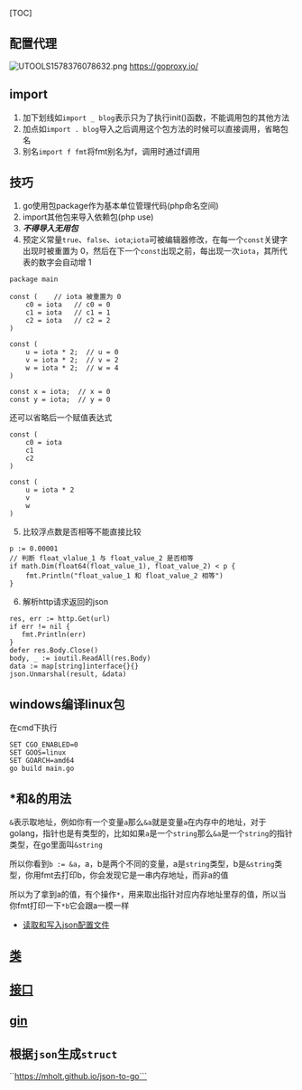 [TOC]
## 配置代理
![UTOOLS1578376078632.png](https://user-gold-cdn.xitu.io/2020/1/7/16f7e8ba8d158d30?w=1041&h=719&f=png&s=38909)
https://goproxy.io/
## import
1. 加下划线如`import _ blog`表示只为了执行init()函数，不能调用包的其他方法
2. 加点如`import . blog`导入之后调用这个包方法的时候可以直接调用，省略包名
3. 别名`import f fmt`将fmt别名为f，调用时通过f调用
## 技巧
1. go使用包package作为基本单位管理代码(php命名空间)
2. import其他包来导入依赖包(php use)
3. ***不得导入无用包***
4. 预定义常量`true`、`false`、`iota`;`iota`可被编辑器修改，在每一个`const`关键字出现时被重置为 0，然后在下一个`const`出现之前，每出现一次`iota`，其所代表的数字会自动增 1
```
package main

const (    // iota 被重置为 0
    c0 = iota   // c0 = 0
    c1 = iota   // c1 = 1
    c2 = iota   // c2 = 2
)

const (
    u = iota * 2;  // u = 0
    v = iota * 2;  // v = 2
    w = iota * 2;  // w = 4
)

const x = iota;  // x = 0
const y = iota;  // y = 0
```
还可以省略后一个赋值表达式
```
const ( 
    c0 = iota 
    c1 
    c2 
)

const ( 
    u = iota * 2 
    v 
    w 
)
```
5. 比较浮点数是否相等不能直接比较
```
p := 0.00001
// 判断 float_vlalue_1 与 float_value_2 是否相等
if math.Dim(float64(float_value_1), float_value_2) < p {
    fmt.Println("float_value_1 和 float_value_2 相等")
}
```
6. 解析http请求返回的json
```
res, err := http.Get(url)
if err != nil {
   fmt.Println(err)
}
defer res.Body.Close()
body, _ := ioutil.ReadAll(res.Body)
data := map[string]interface{}{}
json.Unmarshal(result, &data)
```
## windows编译linux包
在cmd下执行
```
SET CGO_ENABLED=0
SET GOOS=linux
SET GOARCH=amd64
go build main.go
```
## *和&的用法
`&`表示取地址，例如你有一个变量`a`那么`&a`就是变量`a`在内存中的地址，对于golang，指针也是有类型的，比如如果`a`是一个`string`那么`&a`是一个`string`的指针类型，在go里面叫`&string`  
  
所以你看到`b := &a`，a，b是两个不同的变量，a是`string`类型，b是`&string`类型，你用fmt去打印b，你会发现它是一串内存地址，而非a的值  
  
所以为了拿到a的值，有个操作`*`，用来取出指针对应内存地址里存的值，所以当你fmt打印一下`*b`它会跟a一模一样
* [读取和写入json配置文件](./读取和写入json配置文件.md)
## [类](./Go/类.md)
## [接口](./Go/接口.md)
## [gin](./Go/gin.md)
## 根据`json`生成`struct`
``https://mholt.github.io/json-to-go```
